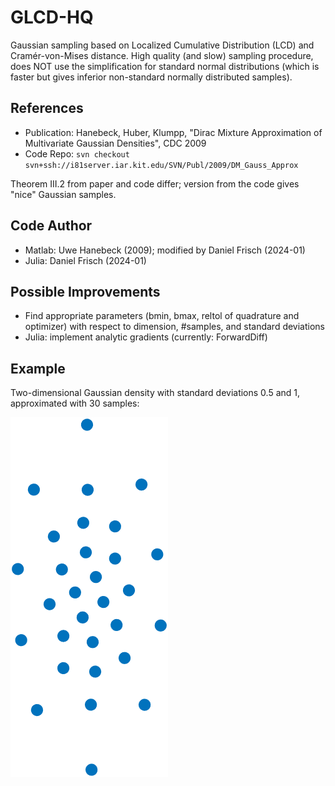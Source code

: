 # GLCD-HQ
Gaussian sampling based on Localized Cumulative Distribution (LCD) and Cramér-von-Mises distance.
High quality (and slow) sampling procedure, does NOT use the simplification for standard normal distributions
(which is faster but gives inferior non-standard normally distributed samples).

## References
- Publication: Hanebeck, Huber, Klumpp, "Dirac Mixture Approximation of Multivariate Gaussian Densities", CDC 2009
- Code Repo: `svn checkout svn+ssh://i81server.iar.kit.edu/SVN/Publ/2009/DM_Gauss_Approx`

Theorem III.2 from paper and code differ; version from the code gives "nice" Gaussian samples.

## Code Author
- Matlab: Uwe Hanebeck (2009); modified by Daniel Frisch (2024-01)
- Julia: Daniel Frisch (2024-01)

## Possible Improvements
- Find appropriate parameters (bmin, bmax, reltol of quadrature and optimizer) with respect to dimension, #samples, and standard deviations
- Julia: implement analytic gradients (currently: ForwardDiff)

## Example
Two-dimensional Gaussian density with standard deviations 0.5 and 1, approximated with 30 samples:

![plot](./gaussian.png)

